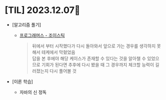 # [TIL] 2023.12.07📒

* [알고리즘 풀기]
  * [프로그래머스 - 조이스틱](https://github.com/elephant97/PROGRAMMERS/blob/main/Java/Level%202/%EC%A1%B0%EC%9D%B4%EC%8A%A4%ED%8B%B1.java)
    > 뒤에서 부터 시작했다가 다시 돌아와서 앞으로 가는 경우를 생각하지 못해서 테케에서 막혔었음   
    > 답을 본 후에야 해당 케이스가 존재할 수 있다는 것을 알아챌 수 있었으므로 기회가 된다면 추후에 다시 봤을 때 그 경우까지 체크할 능력이 길러졌는지 다시 풀어볼 것

* [이론 학습]
  * 자바의 신 정독
